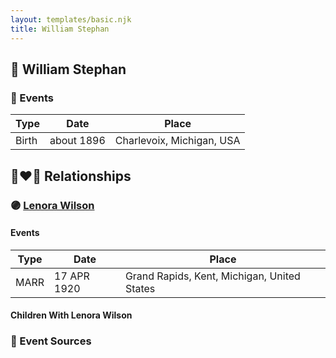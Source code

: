 ```yaml
---
layout: templates/basic.njk
title: William Stephan
---
```

## 🔵 William Stephan

### 📆 Events

Type | Date | Place
------ | ------ | ------
Birth | about 1896 | Charlevoix, Michigan, USA

## 👩‍❤️‍👨 Relationships

### 🟣 [Lenora Wilson](/people/4/43167007)

#### Events

Type | Date | Place
------ | ------ | ------
MARR | 17 APR 1920 | Grand Rapids, Kent, Michigan, United States
#### Children With Lenora Wilson
### 📰 Event Sources

